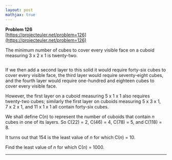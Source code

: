 ```yaml
---
layout: post
mathjax: true
---
```

**Problem 126**  
[https://projecteuler.net/problem=126](https://projecteuler.net/problem=126)

<p>The minimum number of cubes to cover every visible face on a cuboid measuring 3 x 2 x 1 is twenty-two.</p>
<div class="center">
<img src="https://projecteuler.net/project/images/p126.png" class="dark_img" alt="" /><br /></div>
<p>If we then add a second layer to this solid it would require forty-six cubes to cover every visible face, the third layer would require seventy-eight cubes, and the fourth layer would require one-hundred and eighteen cubes to cover every visible face.</p>
<p>However, the first layer on a cuboid measuring 5 x 1 x 1 also requires twenty-two cubes; similarly the first layer on cuboids measuring 5 x 3 x 1, 7 x 2 x 1, and 11 x 1 x 1 all contain forty-six cubes.</p>
<p>We shall define C(<i>n</i>) to represent the number of cuboids that contain <i>n</i> cubes in one of its layers. So C(22) = 2, C(46) = 4, C(78) = 5, and C(118) = 8.</p>
<p>It turns out that 154 is the least value of <i>n</i> for which C(<i>n</i>) = 10.</p>
<p>Find the least value of <i>n</i> for which C(<i>n</i>) = 1000.</p>

---
